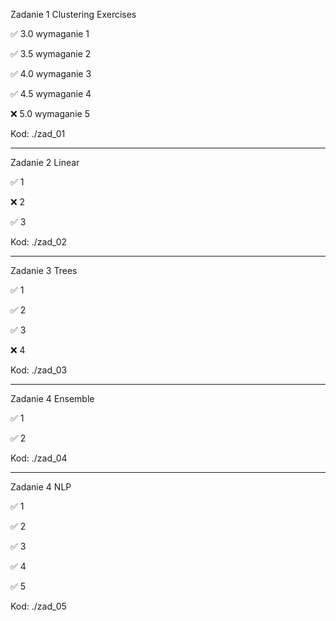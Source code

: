 Zadanie 1 Clustering Exercises

✅ 3.0 wymaganie 1

✅ 3.5 wymaganie 2

✅ 4.0 wymaganie 3

✅ 4.5 wymaganie 4

❌ 5.0 wymaganie 5

Kod: ./zad_01

----------------------------------------------

Zadanie 2 Linear

✅ 1

❌ 2

✅ 3


Kod: ./zad_02

----------------------------------------------

Zadanie 3 Trees

✅ 1

✅ 2

✅ 3

❌ 4


Kod: ./zad_03

----------------------------------------------

Zadanie 4 Ensemble

✅ 1

✅ 2


Kod: ./zad_04


----------------------------------------------

Zadanie 4 NLP

✅ 1

✅ 2

✅ 3

✅ 4

✅ 5


Kod: ./zad_05
